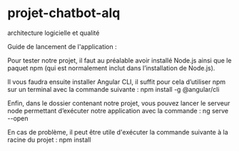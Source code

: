 # projet-chatbot-alq
architecture logicielle et qualité

Guide de lancement de l'application :

Pour tester notre projet, il faut au préalable avoir installé Node.js ainsi que le paquet npm (qui est normalement inclut dans l’installation de Node.js).

Il vous faudra ensuite installer Angular CLI, il suffit pour cela d’utiliser npm sur un terminal avec la commande suivante :
npm install -g @angular/cli

Enfin, dans le dossier contenant notre projet, vous pouvez lancer le serveur node permettant d’exécuter notre application avec la commande :
ng serve --open

En cas de problème, il peut être utile d'exécuter la commande suivante à la racine du projet :
npm install
